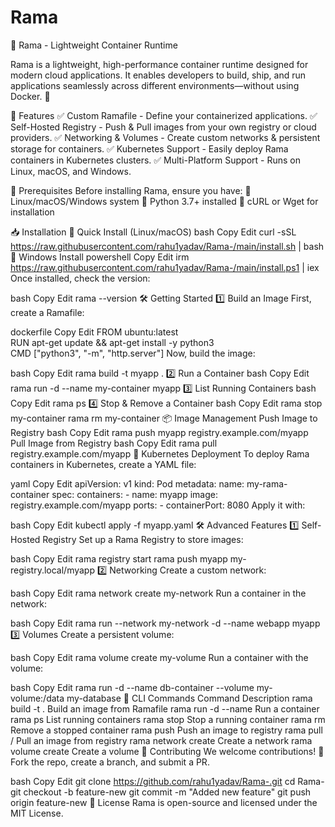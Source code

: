 # Rama

🚀 Rama - Lightweight Container Runtime



Rama is a lightweight, high-performance container runtime designed for modern cloud applications. It enables developers to build, ship, and run applications seamlessly across different environments—without using Docker. 🚀

🔹 Features
✅ Custom Ramafile - Define your containerized applications.
✅ Self-Hosted Registry - Push & Pull images from your own registry or cloud providers.
✅ Networking & Volumes - Create custom networks & persistent storage for containers.
✅ Kubernetes Support - Easily deploy Rama containers in Kubernetes clusters.
✅ Multi-Platform Support - Runs on Linux, macOS, and Windows.

📌 Prerequisites
Before installing Rama, ensure you have:
🔹 Linux/macOS/Windows system
🔹 Python 3.7+ installed
🔹 cURL or Wget for installation

📥 Installation
🔹 Quick Install (Linux/macOS)
bash
Copy
Edit
curl -sSL https://raw.githubusercontent.com/rahu1yadav/Rama-/main/install.sh | bash
🔹 Windows Install
powershell
Copy
Edit
irm https://raw.githubusercontent.com/rahu1yadav/Rama-/main/install.ps1 | iex
Once installed, check the version:

bash
Copy
Edit
rama --version
🛠️ Getting Started
1️⃣ Build an Image
First, create a Ramafile:

dockerfile
Copy
Edit
FROM ubuntu:latest  
RUN apt-get update && apt-get install -y python3  
CMD ["python3", "-m", "http.server"]
Now, build the image:

bash
Copy
Edit
rama build -t myapp .
2️⃣ Run a Container
bash
Copy
Edit
rama run -d --name my-container myapp
3️⃣ List Running Containers
bash
Copy
Edit
rama ps
4️⃣ Stop & Remove a Container
bash
Copy
Edit
rama stop my-container
rama rm my-container
📦 Image Management
Push Image to Registry
bash
Copy
Edit
rama push myapp registry.example.com/myapp
Pull Image from Registry
bash
Copy
Edit
rama pull registry.example.com/myapp
🚀 Kubernetes Deployment
To deploy Rama containers in Kubernetes, create a YAML file:

yaml
Copy
Edit
apiVersion: v1
kind: Pod
metadata:
  name: my-rama-container
spec:
  containers:
    - name: myapp
      image: registry.example.com/myapp
      ports:
        - containerPort: 8080
Apply it with:

bash
Copy
Edit
kubectl apply -f myapp.yaml
🛠️ Advanced Features
1️⃣ Self-Hosted Registry
Set up a Rama Registry to store images:

bash
Copy
Edit
rama registry start
rama push myapp my-registry.local/myapp
2️⃣ Networking
Create a custom network:

bash
Copy
Edit
rama network create my-network
Run a container in the network:

bash
Copy
Edit
rama run --network my-network -d --name webapp myapp
3️⃣ Volumes
Create a persistent volume:

bash
Copy
Edit
rama volume create my-volume
Run a container with the volume:

bash
Copy
Edit
rama run -d --name db-container --volume my-volume:/data my-database
🔧 CLI Commands
Command	Description
rama build -t <image-name> .	Build an image from Ramafile
rama run -d --name <container-name> <image-name>	Run a container
rama ps	List running containers
rama stop <container-name>	Stop a running container
rama rm <container-name>	Remove a stopped container
rama push <image-name> <registry-url>	Push an image to registry
rama pull <registry-url>/<image-name>	Pull an image from registry
rama network create <network-name>	Create a network
rama volume create <volume-name>	Create a volume
📢 Contributing
We welcome contributions! 🎉 Fork the repo, create a branch, and submit a PR.

bash
Copy
Edit
git clone https://github.com/rahu1yadav/Rama-.git
cd Rama-
git checkout -b feature-new
git commit -m "Added new feature"
git push origin feature-new
📄 License
Rama is open-source and licensed under the MIT License.

